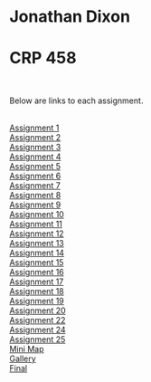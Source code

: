 <h1>Jonathan Dixon</h1>
<h1>CRP 458</h1>
<br>
<p>Below are links to each assignment.<p> 
<br>
<a href="https://w124gb.github.io/crp458/Assignment_1">Assignment 1</a>
  <br>
<a href="https://w124gb.github.io/crp458/Assignment_2">Assignment 2</a>
  <br>
<a href="https://w124gb.github.io/crp458/Assignment_3">Assignment 3</a>
  <br>
<a href="https://w124gb.github.io/crp458/Assignment4">Assignment 4</a>
  <br>
<a href="https://w124gb.github.io/crp458/Assignment5">Assignment 5</a>
 <br>
<a href="https://w124gb.github.io/crp458/assignment6">Assignment 6</a>
 <br>
<a href="https://w124gb.github.io/crp458/Assignment7">Assignment 7</a>
  <br>
<a href="https://w124gb.github.io/crp458/Assignment8">Assignment 8</a>
  <br>
<a href="https://w124gb.github.io/crp458/Assignment_9">Assignment 9</a>
  <br>
<a href="https://w124gb.github.io/crp458/Assignment_10">Assignment 10</a>
  <br>
<a href="https://w124gb.github.io/crp458/Assignment_11">Assignment 11</a>
  <br>
<a href="https://w124gb.github.io/crp458/Assignment_12">Assignment 12</a>
  <br>
<a href="https://w124gb.github.io/crp458/Assignment_13">Assignment 13</a>
  <br>
<a href="https://w124gb.github.io/crp458/Assignment_14">Assignment 14</a>
  <br>
<a href="https://w124gb.github.io/crp458/">Assignment 15</a>
  <br>
<a href="https://w124gb.github.io/crp458/">Assignment 16</a>
  <br>
<a href="https://w124gb.github.io/crp458/">Assignment 17</a>
  <br>
<a href="https://w124gb.github.io/crp458/">Assignment 18</a>
  <br>
<a href="https://w124gb.github.io/crp458/Assignment_19">Assignment 19</a>
  <br>
<a href="https://w124gb.github.io/crp458/Assignment_20">Assignment 20</a>
  <br>
<a href="https://w124gb.github.io/crp458/">Assignment 22</a>
  <br>
<a href="https://w124gb.github.io/crp458/Assignment_24">Assignment 24</a>
  <br>
<a href="https://w124gb.github.io/crp458/Assignment_25">Assignment 25</a>
  <br>
<a href="https://w124gb.github.io/crp458/miniMap">Mini Map</a>
  <br>
<a href="https://w124gb.github.io/crp458/Gallery">Gallery</a>
  <br>
<a href="https://w124gb.github.io/crp458/Final/pct.html">Final</a>

